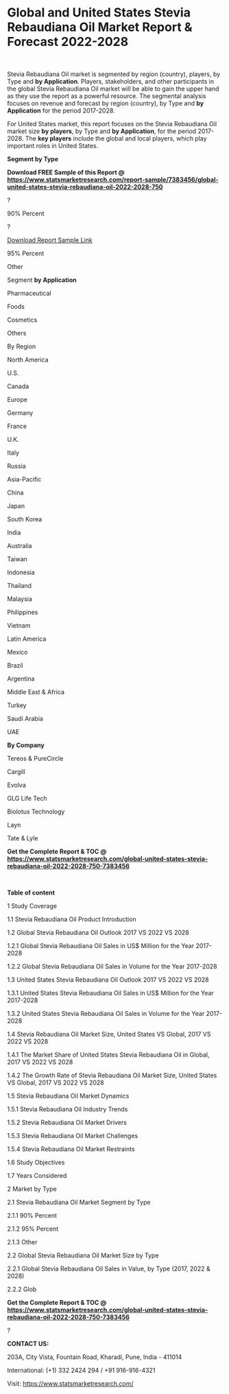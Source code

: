 <h1>Global and United States Stevia Rebaudiana Oil Market Report & Forecast 2022-2028</h1><br/><p>Stevia Rebaudiana Oil market is segmented by region (country), players, by Type and <strong>by Application</strong>. Players, stakeholders, and other participants in the global Stevia Rebaudiana Oil market will be able to gain the upper hand as they use the report as a powerful resource. The segmental analysis focuses on revenue and forecast by region (country), by Type and <strong>by Application</strong> for the period 2017-2028.</p>
 
 
 
 <p>For United States market, this report focuses on the Stevia Rebaudiana Oil market size <strong>by players</strong>, by Type and <strong>by Application</strong>, for the period 2017-2028. The <strong>key players</strong> include the global and local players, which play important roles in United States.</p>
 
 
 
 <p><strong>Segment by Type</strong></p>
 
 
 
 <div><b>Download FREE Sample of this Report @ <a href="https://www.statsmarketresearch.com/download-free-sample/7383456/global-united-states-stevia-rebaudiana-oil-2022-2028-750">https://www.statsmarketresearch.com/report-sample/7383456/global-united-states-stevia-rebaudiana-oil-2022-2028-750</a></b></div>
 
 
 
 <p>? </p>
 
 
 
 <p>90% Percent</p>
 
 
 
 <p>? </p>
 
 
 
 <p><a href="https://www.statsmarketresearch.com/download-free-sample/7383456/global-united-states-stevia-rebaudiana-oil-2022-2028-750">Download Report Sample Link</a></p>
 
 
 
 <p>95% Percent</p>
 
 
 
 <p>Other</p>
 
 
 
 <p>Segment <strong>by Application</strong></p>
 
 
 
 <p>Pharmaceutical</p>
 
 
 
 <p>Foods</p>
 
 
 
 <p>Cosmetics</p>
 
 
 
 <p>Others</p>
 
 
 
 <p>By Region</p>
 
 
 
 <p>North America</p>
 
 
 
 <p>U.S.</p>
 
 
 
 <p>Canada</p>
 
 
 
 <p>Europe</p>
 
 
 
 <p>Germany</p>
 
 
 
 <p>France</p>
 
 
 
 <p>U.K.</p>
 
 
 
 <p>Italy</p>
 
 
 
 <p>Russia</p>
 
 
 
 <p>Asia-Pacific</p>
 
 
 
 <p>China</p>
 
 
 
 <p>Japan</p>
 
 
 
 <p>South Korea</p>
 
 
 
 <p>India</p>
 
 
 
 <p>Australia</p>
 
 
 
 <p>Taiwan</p>
 
 
 
 <p>Indonesia</p>
 
 
 
 <p>Thailand</p>
 
 
 
 <p>Malaysia</p>
 
 
 
 <p>Philippines</p>
 
 
 
 <p>Vietnam</p>
 
 
 
 <p>Latin America</p>
 
 
 
 <p>Mexico</p>
 
 
 
 <p>Brazil</p>
 
 
 
 <p>Argentina</p>
 
 
 
 <p>Middle East & Africa</p>
 
 
 
 <p>Turkey</p>
 
 
 
 <p>Saudi Arabia</p>
 
 
 
 <p>UAE</p>
 
 
 
 <p><strong>By Company</strong></p>
 
 
 
 <p>Tereos & PureCircle</p>
 
 
 
 <p>Cargill</p>
 
 
 
 <p>Evolva</p>
 
 
 
 <p>GLG Life Tech</p>
 
 
 
 <p>Biolotus Technology</p>
 
 
 
 <p>Layn</p>
 
 
 
 <p>Tate & Lyle</p>
 
 
 
 <div><b>Get the Complete Report & TOC @ <a href="https://www.statsmarketresearch.com/global-united-states-stevia-rebaudiana-oil-2022-2028-750-7383456">https://www.statsmarketresearch.com/global-united-states-stevia-rebaudiana-oil-2022-2028-750-7383456</a></b></div>
 
 
 
 <p><br />
 
 <b>Table of content</b></p>
 
 
 
 <p>1 Study Coverage<br />
 
 1.1 Stevia Rebaudiana Oil Product Introduction<br />
 
 1.2 Global Stevia Rebaudiana Oil Outlook 2017 VS 2022 VS 2028<br />
 
 1.2.1 Global Stevia Rebaudiana Oil Sales in US$ Million for the Year 2017-2028<br />
 
 1.2.2 Global Stevia Rebaudiana Oil Sales in Volume for the Year 2017-2028<br />
 
 1.3 United States Stevia Rebaudiana Oil Outlook 2017 VS 2022 VS 2028<br />
 
 1.3.1 United States Stevia Rebaudiana Oil Sales in US$ Million for the Year 2017-2028<br />
 
 1.3.2 United States Stevia Rebaudiana Oil Sales in Volume for the Year 2017-2028<br />
 
 1.4 Stevia Rebaudiana Oil Market Size, United States VS Global, 2017 VS 2022 VS 2028<br />
 
 1.4.1 The Market Share of United States Stevia Rebaudiana Oil in Global, 2017 VS 2022 VS 2028<br />
 
 1.4.2 The Growth Rate of Stevia Rebaudiana Oil Market Size, United States VS Global, 2017 VS 2022 VS 2028<br />
 
 1.5 Stevia Rebaudiana Oil Market Dynamics<br />
 
 1.5.1 Stevia Rebaudiana Oil Industry Trends<br />
 
 1.5.2 Stevia Rebaudiana Oil Market Drivers<br />
 
 1.5.3 Stevia Rebaudiana Oil Market Challenges<br />
 
 1.5.4 Stevia Rebaudiana Oil Market Restraints<br />
 
 1.6 Study Objectives<br />
 
 1.7 Years Considered<br />
 
 2 Market by Type<br />
 
 2.1 Stevia Rebaudiana Oil Market Segment by Type<br />
 
 2.1.1 90% Percent<br />
 
 2.1.2 95% Percent<br />
 
 2.1.3 Other<br />
 
 2.2 Global Stevia Rebaudiana Oil Market Size by Type<br />
 
 2.2.1 Global Stevia Rebaudiana Oil Sales in Value, by Type (2017, 2022 & 2028)<br />
 
 2.2.2 Glob</p>
 
 
 
 <div><b>Get the Complete Report & TOC @ <a href="https://www.statsmarketresearch.com/global-united-states-stevia-rebaudiana-oil-2022-2028-750-7383456">https://www.statsmarketresearch.com/global-united-states-stevia-rebaudiana-oil-2022-2028-750-7383456</a></b></div>
 
 
 
 <p>? </p>
 
 
 
 <p><b>CONTACT US:</b><br />
 
 203A, City Vista, Fountain Road, Kharadi, Pune, India - 411014<br />
 
 International: (+1) 332 2424 294 / +91 916-916-4321<br />
 
 Visit: <a href="https://www.statsmarketresearch.com/">https://www.statsmarketresearch.com/</a></p>